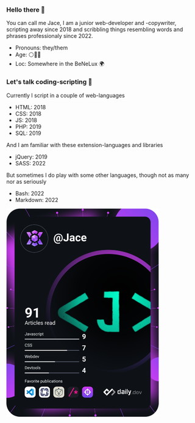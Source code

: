 ### Hello there 👋

You can call me Jace, I am a junior web-developer and -copywriter, scripting away since 2018 and scribbling things resembling words and phrases professionaly since 2022.

- Pronouns: they/them
- Age: ⚪🥈🐉
- Loc: Somewhere in the BeNeLux 🌍

### Let's talk coding-scripting 👀

Currently I script in a couple of web-languages
- HTML: 2018
- CSS: 2018
- JS: 2018
- PHP: 2019
- SQL: 2019

And I am familiar with these extension-languages and libraries
- jQuery: 2019
- SASS: 2022

But sometimes I do play with some other languages, though not as many nor as seriously
- Bash: 2022
- Markdown: 2022


<a href="https://app.daily.dev/Jace"><img src="https://github.com/ScriptJayT/ScriptJayT/blob/main/devcard.svg" width="400" alt="Jace's Dev Card"/></a>

